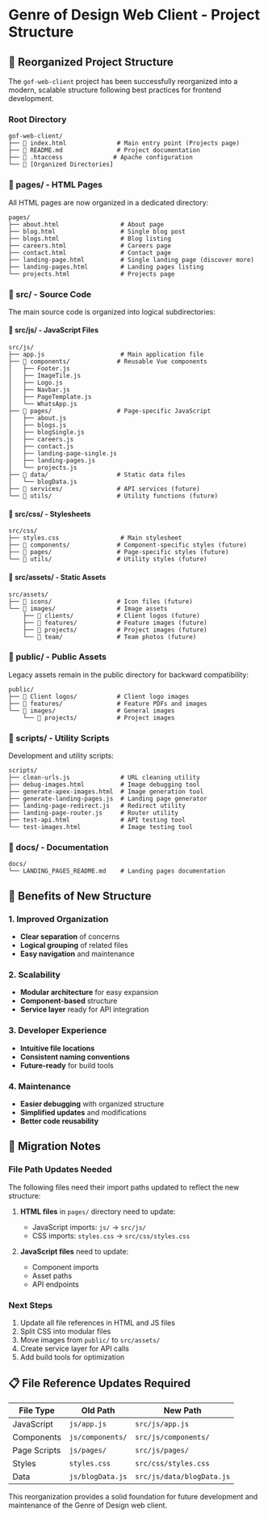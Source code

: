# Genre of Design Web Client - Project Structure

## 📁 **Reorganized Project Structure**

The `gof-web-client` project has been successfully reorganized into a modern, scalable structure following best practices for frontend development.

### **Root Directory**
```
gof-web-client/
├── 📄 index.html              # Main entry point (Projects page)
├── 📄 README.md               # Project documentation
├── 📄 .htaccess              # Apache configuration
└── 📁 [Organized Directories]
```

### **📁 pages/** - HTML Pages
All HTML pages are now organized in a dedicated directory:
```
pages/
├── about.html                 # About page
├── blog.html                  # Single blog post
├── blogs.html                 # Blog listing
├── careers.html               # Careers page
├── contact.html               # Contact page
├── landing-page.html          # Single landing page (discover more)
├── landing-pages.html         # Landing pages listing
└── projects.html              # Projects page
```

### **📁 src/** - Source Code
The main source code is organized into logical subdirectories:

#### **📁 src/js/** - JavaScript Files
```
src/js/
├── app.js                     # Main application file
├── 📁 components/             # Reusable Vue components
│   ├── Footer.js
│   ├── ImageTile.js
│   ├── Logo.js
│   ├── Navbar.js
│   ├── PageTemplate.js
│   └── WhatsApp.js
├── 📁 pages/                  # Page-specific JavaScript
│   ├── about.js
│   ├── blogs.js
│   ├── blogSingle.js
│   ├── careers.js
│   ├── contact.js
│   ├── landing-page-single.js
│   ├── landing-pages.js
│   └── projects.js
├── 📁 data/                   # Static data files
│   └── blogData.js
├── 📁 services/               # API services (future)
└── 📁 utils/                  # Utility functions (future)
```

#### **📁 src/css/** - Stylesheets
```
src/css/
├── styles.css                 # Main stylesheet
├── 📁 components/             # Component-specific styles (future)
├── 📁 pages/                  # Page-specific styles (future)
└── 📁 utils/                  # Utility styles (future)
```

#### **📁 src/assets/** - Static Assets
```
src/assets/
├── 📁 icons/                  # Icon files (future)
└── 📁 images/                 # Image assets
    ├── 📁 clients/            # Client logos (future)
    ├── 📁 features/           # Feature images (future)
    ├── 📁 projects/           # Project images (future)
    └── 📁 team/               # Team photos (future)
```

### **📁 public/** - Public Assets
Legacy assets remain in the public directory for backward compatibility:
```
public/
├── 📁 Client logos/           # Client logo images
├── 📁 features/               # Feature PDFs and images
└── 📁 images/                 # General images
    └── 📁 projects/           # Project images
```

### **📁 scripts/** - Utility Scripts
Development and utility scripts:
```
scripts/
├── clean-urls.js              # URL cleaning utility
├── debug-images.html          # Image debugging tool
├── generate-apex-images.html  # Image generation tool
├── generate-landing-pages.js  # Landing page generator
├── landing-page-redirect.js   # Redirect utility
├── landing-page-router.js     # Router utility
├── test-api.html              # API testing tool
└── test-images.html           # Image testing tool
```

### **📁 docs/** - Documentation
```
docs/
└── LANDING_PAGES_README.md    # Landing pages documentation
```

## 🎯 **Benefits of New Structure**

### **1. Improved Organization**
- **Clear separation** of concerns
- **Logical grouping** of related files
- **Easy navigation** and maintenance

### **2. Scalability**
- **Modular architecture** for easy expansion
- **Component-based** structure
- **Service layer** ready for API integration

### **3. Developer Experience**
- **Intuitive file locations**
- **Consistent naming conventions**
- **Future-ready** for build tools

### **4. Maintenance**
- **Easier debugging** with organized structure
- **Simplified updates** and modifications
- **Better code reusability**

## 🔄 **Migration Notes**

### **File Path Updates Needed**
The following files need their import paths updated to reflect the new structure:

1. **HTML files** in `pages/` directory need to update:
   - JavaScript imports: `js/` → `src/js/`
   - CSS imports: `styles.css` → `src/css/styles.css`

2. **JavaScript files** need to update:
   - Component imports
   - Asset paths
   - API endpoints

### **Next Steps**
1. Update all file references in HTML and JS files
2. Split CSS into modular files
3. Move images from `public/` to `src/assets/`
4. Create service layer for API calls
5. Add build tools for optimization

## 📋 **File Reference Updates Required**

| File Type | Old Path | New Path |
|-----------|----------|----------|
| JavaScript | `js/app.js` | `src/js/app.js` |
| Components | `js/components/` | `src/js/components/` |
| Page Scripts | `js/pages/` | `src/js/pages/` |
| Styles | `styles.css` | `src/css/styles.css` |
| Data | `js/blogData.js` | `src/js/data/blogData.js` |

This reorganization provides a solid foundation for future development and maintenance of the Genre of Design web client.
